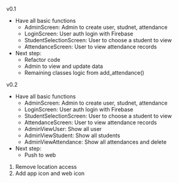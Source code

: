 v0.1
 - Have all basic functions
    - AdminScreen: Admin to create user, studnet, attendance
    - LoginScreen: User auth login with Firebase
    - StudentSelectionScreen: User to choose a student to view
    - AttendanceScreen: User to view attendance records
 - Next step:
    - Refactor code
    - Admin to view and update data
    - Remaining classes logic from add_attendance()

v0.2
 - Have all basic functions
    - AdminScreen: Admin to create user, studnet, attendance
    - LoginScreen: User auth login with Firebase
    - StudentSelectionScreen: User to choose a student to view
    - AttendanceScreen: User to view attendance records
    - AdminViewUser: Show all user
    - AdminViewStudent: Show all students
    - AdminViewAttendance: Show all attendances and delete
 - Next step:
    - Push to web


<!-- TODO: -->
1. Remove location access
2. Add app icon and web icon